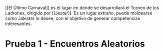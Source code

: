 [[El Último Carnaval]] es el lugar en dónde se desarrollará el Torneo de los Ladrones, dirigido por [[Jester]]. Es un lugar extraño, puede moldearse como Jalester lo desee, con el objetivo de generar competencias interesantes.


# Prueba 1 - Encuentros Aleatorios  